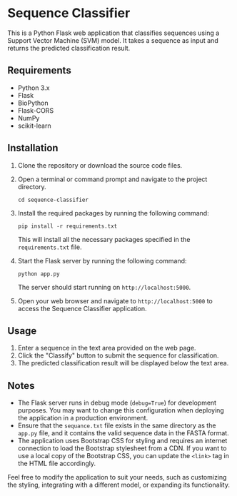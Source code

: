 # Sequence Classifier

This is a Python Flask web application that classifies sequences using a Support Vector Machine (SVM) model. It takes a sequence as input and returns the predicted classification result.

## Requirements

- Python 3.x
- Flask
- BioPython
- Flask-CORS
- NumPy
- scikit-learn

## Installation

1. Clone the repository or download the source code files.
2. Open a terminal or command prompt and navigate to the project directory.

   ```
   cd sequence-classifier
   ```

5. Install the required packages by running the following command:

   ```
   pip install -r requirements.txt
   ```

   This will install all the necessary packages specified in the `requirements.txt` file.

6. Start the Flask server by running the following command:

   ```
   python app.py
   ```
   The server should start running on `http://localhost:5000`.

7. Open your web browser and navigate to `http://localhost:5000` to access the Sequence Classifier application.

## Usage

1. Enter a sequence in the text area provided on the web page.
2. Click the "Classify" button to submit the sequence for classification.
3. The predicted classification result will be displayed below the text area.

## Notes

- The Flask server runs in debug mode (`debug=True`) for development purposes. You may want to change this configuration when deploying the application in a production environment.
- Ensure that the `sequance.txt` file exists in the same directory as the `app.py` file, and it contains the valid sequence data in the FASTA format.
- The application uses Bootstrap CSS for styling and requires an internet connection to load the Bootstrap stylesheet from a CDN. If you want to use a local copy of the Bootstrap CSS, you can update the `<link>` tag in the HTML file accordingly.

Feel free to modify the application to suit your needs, such as customizing the styling, integrating with a different model, or expanding its functionality.